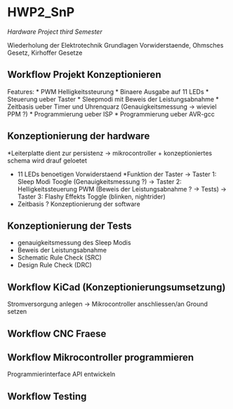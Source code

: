 # HWP2_SnP
*Hardware Project third Semester*

Wiederholung der Elektrotechnik Grundlagen
Vorwiderstaende, Ohmsches Gesetz, Kirhoffer Gesetze

## Workflow Projekt Konzeptionieren
<tba>
Features:
* PWM Helligkeitssteurung
* Binaere Ausgabe auf 11 LEDs
* Steuerung ueber Taster
* Sleepmodi mit Beweis der Leistungsabnahme
* Zeitbasis ueber Timer und Uhrenquarz (Genauigkeitsmessung → wieviel PPM ?)
* Programmierung ueber ISP
* Programmierung ueber AVR-gcc


## Konzeptionierung der hardware
*Leiterplatte dient zur persistenz → mikrocontroller + konzeptioniertes schema wird drauf geloetet
* 11 LEDs benoetigen Vorwiderstaend
*Funktion der Taster
	→ Taster 1: Sleep Modi Toogle (Genauigkeitsmessung ?)
	→ Taster 2: Helligkeitssteuerung PWM (Beweis der Leistungsabnahme ? → Tests)
	→ Taster 3: Flashy Effekts Toggle (blinken, nightrider)
* Zeitbasis ?
Konzeptionierung der software
<tba>

## Konzeptionierung der Tests
* genauigkeitsmessung des Sleep Modis
* Beweis der  Leistungsabnahme 
* Schematic Rule Check (SRC)
* Design Rule Check (DRC)

## Workflow KiCad (Konzeptionierungsumsetzung)
Stromversorgung anlegen → Mikrocontroller anschliessen/an Ground setzen

## Workflow CNC Fraese 
<tba>

## Workflow Mikrocontroller programmieren
Programmierinterface API entwickeln
<tba>

## Workflow Testing 
<tba>
